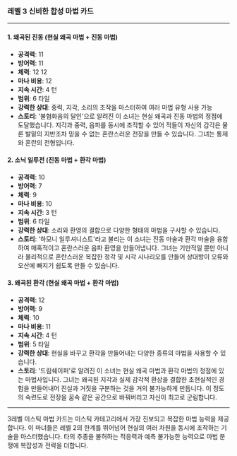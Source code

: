 ### 레벨 3 신비한 합성 마법 카드

---

#### 1. 왜곡된 진동 (현실 왜곡 마법 + 진동 마법)

- **공격력**: 11
- **방어력**: 11
- **체력**: 12 12
- **마나 비용**: 12
- **지속 시간**: 4 턴
- **범위**: 6 타일
- **강력한 상대**: 중력, 지각, 소리의 조작을 마스터하여 여러 마법 유형 사용 가능
- **스토리**: '불협화음의 달인'으로 알려진 이 소녀는 현실 왜곡과 진동 마법의 정점에 도달했습니다. 지각과 중력, 음파를 동시에 조작할 수 있어 적들이 자신의 감각은 물론 발밑의 지반조차 믿을 수 없는 혼란스러운 전장을 만들 수 있습니다. 그녀는 통제와 혼란의 전형입니다.

#### 2. 소닉 일루전 (진동 마법 + 환각 마법)

- **공격력**: 10
- **방어력**: 7
- **체력**: 9
- **마나 비용**: 10
- **지속 시간**: 3 턴
- **범위**: 6 타일
- **강력한 상대**: 소리와 환영의 결합으로 다양한 형태의 마법을 구사할 수 있습니다.
- **스토리**: '하모니 일루셔니스트'라고 불리는 이 소녀는 진동 마술과 환각 마술을 융합하여 매혹적이고 혼란스러운 음파 환영을 만들어냅니다. 그녀는 기만적일 뿐만 아니라 물리적으로 혼란스러운 복잡한 청각 및 시각 시나리오를 만들어 상대방이 오류와 오산에 빠지기 쉽도록 만들 수 있습니다.

#### 3. 왜곡된 환각 (현실 왜곡 마법 + 환각 마법)

- **공격력**: 12
- **방어력**: 9
- **체력**: 10
- **마나 비용**: 11
- **지속 시간**: 4 턴
- **범위**: 5 타일
- **강력한 상대**: 현실을 바꾸고 환각을 만들어내는 다양한 종류의 마법을 사용할 수 있습니다.
- **스토리**: '드림쉐이퍼'로 알려진 이 소녀는 현실 왜곡 마법과 환각 마법의 정점에 있는 마법사입니다. 그녀는 왜곡된 지각과 실제 감각적 환상을 결합한 초현실적인 경험을 만들어내어 진실과 거짓을 구분하는 것을 거의 불가능하게 만듭니다. 이 정도의 숙련도로 전장을 꿈속 같은 공간으로 바꿔버리고 자신이 최고로 군림합니다.

---

3레벨 미스틱 마법 카드는 미스틱 카테고리에서 가장 진보되고 복잡한 마법 능력을 제공합니다. 이 마녀들은 레벨 2의 한계를 뛰어넘어 현실의 여러 차원을 동시에 조작하는 기술을 마스터했습니다. 타의 추종을 불허하는 적응력과 예측 불가능한 능력으로 마법 분쟁에 복잡성과 전략을 더합니다.